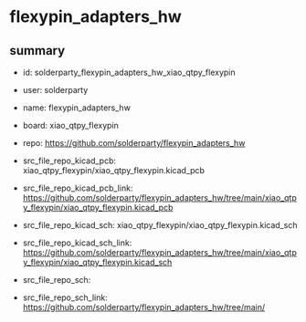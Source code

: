 # flexypin_adapters_hw
 
## summary 
* id: solderparty_flexypin_adapters_hw_xiao_qtpy_flexypin
* user: solderparty
* name: flexypin_adapters_hw
* board: xiao_qtpy_flexypin
* repo: https://github.com/solderparty/flexypin_adapters_hw
* src_file_repo_kicad_pcb: xiao_qtpy_flexypin/xiao_qtpy_flexypin.kicad_pcb
* src_file_repo_kicad_pcb_link: https://github.com/solderparty/flexypin_adapters_hw/tree/main/xiao_qtpy_flexypin/xiao_qtpy_flexypin.kicad_pcb
* src_file_repo_kicad_sch: xiao_qtpy_flexypin/xiao_qtpy_flexypin.kicad_sch
* src_file_repo_kicad_sch_link: https://github.com/solderparty/flexypin_adapters_hw/tree/main/xiao_qtpy_flexypin/xiao_qtpy_flexypin.kicad_sch

* src_file_repo_sch: 
* src_file_repo_sch_link: https://github.com/solderparty/flexypin_adapters_hw/tree/main/




